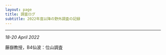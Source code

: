 ```yaml
---
layout: page
title: 調査ログ
subtitle: 2022年度以降の野外調査の記録
---
```

***
_18-20 April 2022_  
  
藤嶽教授，B4仙波：位山調査
